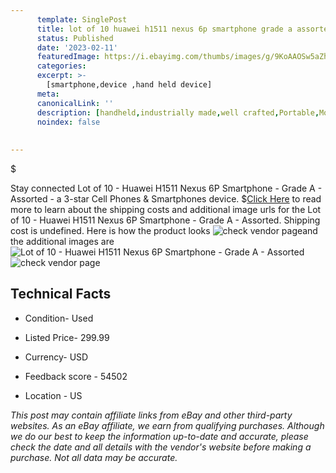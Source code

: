 ```yaml
---
      template: SinglePost
      title: lot of 10 huawei h1511 nexus 6p smartphone grade a assorted
      status: Published
      date: '2023-02-11'
      featuredImage: https://i.ebayimg.com/thumbs/images/g/9KoAAOSw5aZhQT5b/s-l225.jpg
      categories: 
      excerpt: >-
        [smartphone,device ,hand held device]
      meta:
      canonicalLink: ''
      description: [handheld,industrially made,well crafted,Portable,Mobile,Compact,Convenient,Lightweight,Maneuverable,Man-portable,Miniature,Carriable,Hand-held,Light,Holdable,Transportable,Mobile device,Pocket-sized,On-the-go,Wireless,Cordless,Compact size,Convenient size, smartphone,device ,hand held device]
      noindex: false
      
        
---
```

$

Stay connected Lot of 10 - Huawei H1511 Nexus 6P Smartphone - Grade A -  Assorted - a 3-star Cell Phones & Smartphones device.
$[Click Here](https://www.ebay.com/itm/324790268030?hash=item4b9f02307e%3Ag%3A9KoAAOSw5aZhQT5b&amdata=enc%3AAQAHAAAA4PAakdaw3PB0K%2Bt0r9B5LwJgM%2FYRTfUJh23we7VYU3boJ03dYDU22VYFeEnDMEewqanYpIXKGM%2B%2FfitVZUwA1EOSW6uRLOUbfkg%2BLPCshy1yjFFbJQwdncU4pMzpKN9tIOITdycvUHna60EvZz03RzBBc87VTZ8QILGhGxgaLB5ke48FsaEI544V%2BsLSl3%2BM%2FkKd6OgfqLePVBxCWw9Xgba965zM3bXT1fKOfCkUDUN%2Buh8%2Fx2t7hv7mUOP2M7Ozaw8YI2639rLIIcn5MKWSRRRnWgtY3WpQ7yWkl5MB4YYK&mkevt=1&mkcid=1&mkrid=711-53200-19255-0&campid=%253CePNCampaignId%253E&customid=%253CreferenceId%253E&toolid=10049) to read more to learn about the shipping costs and additional image urls for the Lot of 10 - Huawei H1511 Nexus 6P Smartphone - Grade A -  Assorted. Shipping cost is undefined. Here is how the product looks ![check vendor page](https://i.ebayimg.com/thumbs/images/g/9KoAAOSw5aZhQT5b/s-l225.jpg)and the additional images are![Lot of 10 - Huawei H1511 Nexus 6P Smartphone - Grade A -  Assorted](https://i.ebayimg.com/images/g/9KoAAOSw5aZhQT5b/s-l1600.jpg)![check vendor page](https://origin-galleryplus.ebayimg.com/ws/web/324790268030_2_0_1/225x225.jpg,https://origin-galleryplus.ebayimg.com/ws/web/324790268030_3_0_1/225x225.jpg)



 ## Technical Facts 



     
      

 - Condition- Used 


      

 - Listed Price- 299.99 


      

 - Currency- USD 


      

 - Feedback score - 54502 


      

 - Location - US 


      
      

 *_This post may contain affiliate links from eBay and other third-party websites. As an eBay affiliate, we earn from qualifying purchases. Although we do our best to keep the information up-to-date and accurate, please check the date and all details with the vendor's website before making a purchase. Not all data may be accurate._*






